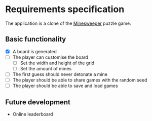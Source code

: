 # Requirements specification

The application is a clone of the [Minesweeper](https://en.wikipedia.org/wiki/Minesweeper_(video_game)) puzzle game.

## Basic functionality

* [x] A board is generated
* [ ] The player can customise the board
    * [ ] Set the width and height of the grid
    * [ ] Set the amount of mines
* [ ] The first guess should never detonate a mine
* [ ] The player should be able to share games with the random seed
* [ ] The player should be able to save and load games

## Future development

* Online leaderboard